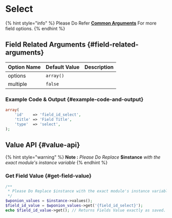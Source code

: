 # Select

{% hint style="info" %}
Please Do Refer [**Common Arguments**](https://wponion.gitbook.io/docs/fields) For more field options.
{% endhint %}

## Field Related Arguments {#field-related-arguments}

| **Option Name** | **Default Value** | **Description** |
| --- | --- | --- |
|  options | `array()` |  |
|  multiple |  `false` |  |

### Example Code & Output {#example-code-and-output}

```php
array(
    'id'    => 'field_id_select',
    'title' => 'Field Title',
    'type'  => 'select',
);
```

## Value API {#value-api}

{% hint style="warning" %}
**Note :** _Please Do Replace_ **$instance** _with the exact module's instance variable_
{% endhint %}

### Get Field Value {#get-field-value}

```php
/**
 * Please Do Replace $instance with the exact module's instance variable
 */
$wponion_values = $instance->values();
$field_id_value = $wponion_values->get('{field_id_select}');
echo $field_id_value->get(); // Returns Fields Value exactly as saved.
```


